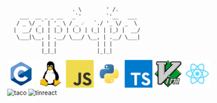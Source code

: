 ```
                                
                     . \        ' /.
    ___  __ _ _ __   _`'        `'__   ___ 
   / _ \/ _` | '_ \ / _ ☄️   `./ '_ \/ _  \
  |  __/ (_| | |_) | (_) | (_| | |_) |  __/
   \___|\__, | .__/ \___/ \__, | .__/ \___|
           | | |             | | |
           |_|_|             |_|_|

```

<p align="left">
  <img src="https://raw.githubusercontent.com/github/explore/f3e22f0dca2be955676bc70d6214b95b13354ee8/topics/c/c.png" alt="c" width="64" height="64"/>
  <img src="https://raw.githubusercontent.com/github/explore/80688e429a7d4ef2fca1e82350fe8e3517d3494d/topics/linux/linux.png"  width="64" height="64" alt="linux">
  <img src="https://raw.githubusercontent.com/github/explore/80688e429a7d4ef2fca1e82350fe8e3517d3494d/topics/javascript/javascript.png" alt="javascript" width="64" height="64"/>
  <img src="https://raw.githubusercontent.com/github/explore/80688e429a7d4ef2fca1e82350fe8e3517d3494d/topics/python/python.png" alt="python" width="64" height="64"/>
  <img src="https://raw.githubusercontent.com/github/explore/80688e429a7d4ef2fca1e82350fe8e3517d3494d/topics/typescript/typescript.png" alt="typescript" width="64" height="64"/>
  <img src="https://raw.githubusercontent.com/github/explore/80688e429a7d4ef2fca1e82350fe8e3517d3494d/topics/vim/vim.png" width="64" height="64" alt="vim">
  <img src="https://raw.githubusercontent.com/github/explore/80688e429a7d4ef2fca1e82350fe8e3517d3494d/topics/react/react.png" width="64" height="64" alt="react">
  <img src="https://eqpoqpe.github.io/projects/taco/images/taco-logo.png" width="64" alt="taco">
  <img src="https://eqpoqpe.github.io/projects/tinreact/images/tinreact.png" width="132" alt="tinreact">
</p>
